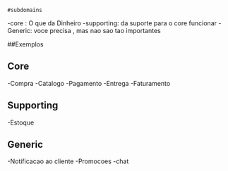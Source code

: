     #subdomains
 
  -core : O que da Dinheiro
  -supporting: da suporte para o core funcionar
  -Generic: voce precisa , mas nao sao tao importantes


   ##Exemplos
  

   ## Core
  -Compra
  -Catalogo
  -Pagamento
  -Entrega
  -Faturamento
  

  ## Supporting
  
 -Estoque


 ## Generic
 -Notificacao ao cliente
 -Promocoes
 -chat


